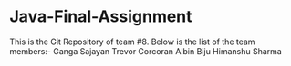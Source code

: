 # Java-Final-Assignment
This is the  Git Repository of team #8.
Below is the list of the team members:-
Ganga Sajayan
Trevor Corcoran
Albin Biju
Himanshu Sharma

